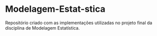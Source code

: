# Modelagem-Estat-stica
Repositório criado com as implementações utilizadas no projeto final da disciplina de Modelagem Estatística.
